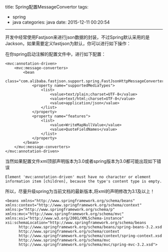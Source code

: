 title: Spring配置MessageConvertor
tags:
  - spring
  - java
categories: java
date: 2015-12-11 00:20:54
---

开发中经常使用Fastjson来进行json数据的封装，不过Spring默认采用的是Jackson，如果需要定义fastjson为默认，你可以进行如下操作：

在你spring启动注解的配置文件中，进行如下配置：

    <mvc:annotation-driven>
        <mvc:message-converters>
            <bean
                class="com.alibaba.fastjson.support.spring.FastJsonHttpMessageConverter">
                <property name="supportedMediaTypes">
                    <list>
                        <value>text/plain;charset=UTF-8</value>
                        <value>text/html;charset=UTF-8</value>
                        <value>application/json</value>
                    </list>
                </property>
                <property name="features">
                    <list>
                        <value>WriteMapNullValue</value>
                        <value>QuoteFieldNames</value>
                    </list>
                </property>
            </bean>
        </mvc:message-converters>
    </mvc:annotation-driven>

<!-- more -->

当然如果配置文件xml顶部声明版本为3.0或者spring版本为3.0都可能出现如下错误

    Element 'mvc:annotation-driven' must have no character or element 
    information item [children], because the type's content type is empty.

所以，尽量升级spring为当前文档的最新版本,将xml的声明修改为3.1及以上！
    
    <beans xmlns="http://www.springframework.org/schema/beans"
    xmlns:context="http://www.springframework.org/schema/context" 
    xmlns:p="http://www.springframework.org/schema/p"
    xmlns:mvc="http://www.springframework.org/schema/mvc" 
    xmlns:xsi="http://www.w3.org/2001/XMLSchema-instance"
    xsi:schemaLocation="http://www.springframework.org/schema/beans  
          http://www.springframework.org/schema/beans/spring-beans-3.2.xsd  
          http://www.springframework.org/schema/context  
          http://www.springframework.org/schema/context/spring-context.xsd  
          http://www.springframework.org/schema/mvc  
          http://www.springframework.org/schema/mvc/spring-mvc-3.2.xsd">


